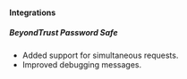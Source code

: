 
#### Integrations
##### BeyondTrust Password Safe
- Added support for simultaneous requests.
- Improved debugging messages. 


